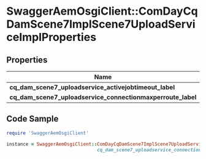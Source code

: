 # SwaggerAemOsgiClient::ComDayCqDamScene7ImplScene7UploadServiceImplProperties

## Properties

Name | Type | Description | Notes
------------ | ------------- | ------------- | -------------
**cq_dam_scene7_uploadservice_activejobtimeout_label** | [**ConfigNodePropertyInteger**](ConfigNodePropertyInteger.md) |  | [optional] 
**cq_dam_scene7_uploadservice_connectionmaxperroute_label** | [**ConfigNodePropertyInteger**](ConfigNodePropertyInteger.md) |  | [optional] 

## Code Sample

```ruby
require 'SwaggerAemOsgiClient'

instance = SwaggerAemOsgiClient::ComDayCqDamScene7ImplScene7UploadServiceImplProperties.new(cq_dam_scene7_uploadservice_activejobtimeout_label: null,
                                 cq_dam_scene7_uploadservice_connectionmaxperroute_label: null)
```



